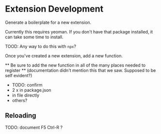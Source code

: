 # Extension Development

Generate a boilerplate for a new extension. 

Currently this requires yeoman. If you don't have that package installed, it can take some time to install. 

TOOD:
Any way to do this with `npx`?

Once you've created a new extension, add a new function. 

** Be sure to add the new function in all of the many places needed to register ** (documentation didn't mention this that we saw. Supposed to be self evident?)

  - TODO: confirm
  - 2 x in package.json
  - in file directly
  - others?

## Reloading

TODO: document
F5
Ctrl-R ? 
